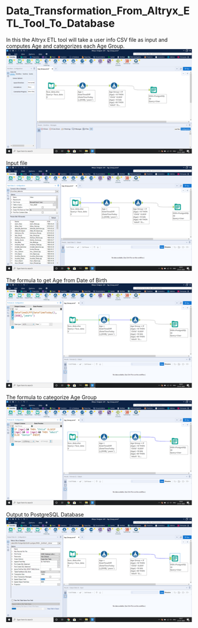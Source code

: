 # Data_Transformation_From_Altryx_ETL_Tool_To_Database
In this the Altryx ETL tool will take a user info CSV file as input and computes Age and categorizes each Age Group.<br> 
<img src="1.png" class="img-responsive" alt=""> </div><br>

Input file
<img src="2.png" class="img-responsive" alt=""> </div>

The formula to get Age from Date of Birth
<img src="3.png" class="img-responsive" alt=""> </div><br>

The formula to categorize Age Group 
<img src="4.png" class="img-responsive" alt=""> </div><br>

Output to PostgreSQL Database
<img src="5.png" class="img-responsive" alt=""> </div><br>

